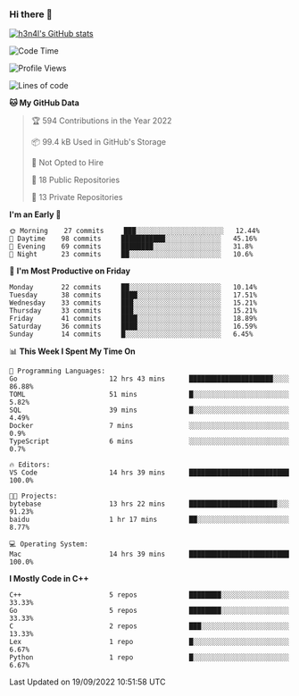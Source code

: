 ### Hi there 👋

[![h3n4l's GitHub stats](https://github-readme-stats.vercel.app/api?username=h3n4l&count_private=true&show_icons=true&theme=radical)](https://github.com/h3n4l/github-readme-stats)

<!--START_SECTION:waka-->
![Code Time](http://img.shields.io/badge/Code%20Time-677%20hrs%2040%20mins-blue)

![Profile Views](http://img.shields.io/badge/Profile%20Views-1-blue)

![Lines of code](https://img.shields.io/badge/From%20Hello%20World%20I%27ve%20Written-43%20Thousand%20lines%20of%20code-blue)

**🐱 My GitHub Data** 

> 🏆 594 Contributions in the Year 2022
 > 
> 📦 99.4 kB Used in GitHub's Storage 
 > 
> 🚫 Not Opted to Hire
 > 
> 📜 18 Public Repositories 
 > 
> 🔑 13 Private Repositories  
 > 
**I'm an Early 🐤** 

```text
🌞 Morning    27 commits     ███░░░░░░░░░░░░░░░░░░░░░░   12.44% 
🌆 Daytime    98 commits     ███████████░░░░░░░░░░░░░░   45.16% 
🌃 Evening    69 commits     ████████░░░░░░░░░░░░░░░░░   31.8% 
🌙 Night      23 commits     ██░░░░░░░░░░░░░░░░░░░░░░░   10.6%

```
📅 **I'm Most Productive on Friday** 

```text
Monday       22 commits     ██░░░░░░░░░░░░░░░░░░░░░░░   10.14% 
Tuesday      38 commits     ████░░░░░░░░░░░░░░░░░░░░░   17.51% 
Wednesday    33 commits     ███░░░░░░░░░░░░░░░░░░░░░░   15.21% 
Thursday     33 commits     ███░░░░░░░░░░░░░░░░░░░░░░   15.21% 
Friday       41 commits     ████░░░░░░░░░░░░░░░░░░░░░   18.89% 
Saturday     36 commits     ████░░░░░░░░░░░░░░░░░░░░░   16.59% 
Sunday       14 commits     █░░░░░░░░░░░░░░░░░░░░░░░░   6.45%

```


📊 **This Week I Spent My Time On** 

```text
💬 Programming Languages: 
Go                       12 hrs 43 mins      █████████████████████░░░░   86.88% 
TOML                     51 mins             █░░░░░░░░░░░░░░░░░░░░░░░░   5.82% 
SQL                      39 mins             █░░░░░░░░░░░░░░░░░░░░░░░░   4.49% 
Docker                   7 mins              ░░░░░░░░░░░░░░░░░░░░░░░░░   0.9% 
TypeScript               6 mins              ░░░░░░░░░░░░░░░░░░░░░░░░░   0.7%

🔥 Editors: 
VS Code                  14 hrs 39 mins      █████████████████████████   100.0%

🐱‍💻 Projects: 
bytebase                 13 hrs 22 mins      ██████████████████████░░░   91.23% 
baidu                    1 hr 17 mins        ██░░░░░░░░░░░░░░░░░░░░░░░   8.77%

💻 Operating System: 
Mac                      14 hrs 39 mins      █████████████████████████   100.0%

```

**I Mostly Code in C++** 

```text
C++                      5 repos             ████████░░░░░░░░░░░░░░░░░   33.33% 
Go                       5 repos             ████████░░░░░░░░░░░░░░░░░   33.33% 
C                        2 repos             ███░░░░░░░░░░░░░░░░░░░░░░   13.33% 
Lex                      1 repo              █░░░░░░░░░░░░░░░░░░░░░░░░   6.67% 
Python                   1 repo              █░░░░░░░░░░░░░░░░░░░░░░░░   6.67%

```



 Last Updated on 19/09/2022 10:51:58 UTC
<!--END_SECTION:waka-->

